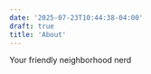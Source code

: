 ```yaml
---
date: '2025-07-23T10:44:38-04:00'
draft: true
title: 'About'
---
```

Your friendly neighborhood nerd
